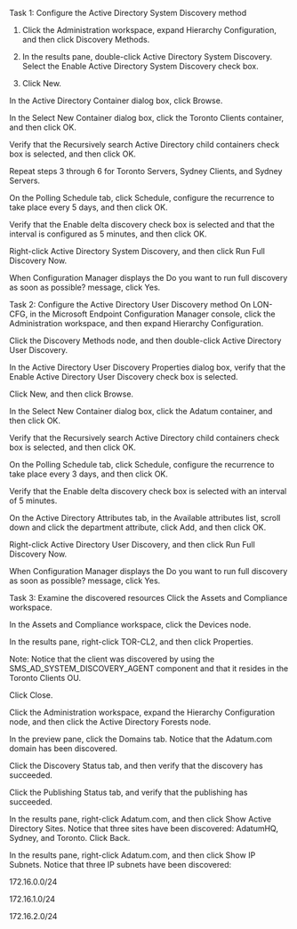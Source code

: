 Task 1: Configure the Active Directory System Discovery method
1. Click the Administration workspace, expand Hierarchy Configuration, and then click Discovery Methods.

2. In the results pane, double-click Active Directory System Discovery. Select the Enable Active Directory System Discovery check box.

3. Click New.

In the Active Directory Container dialog box, click Browse.

In the Select New Container dialog box, click the Toronto Clients container, and then click OK.

Verify that the Recursively search Active Directory child containers check box is selected, and then click OK.

Repeat steps 3 through 6 for Toronto Servers, Sydney Clients, and Sydney Servers.

On the Polling Schedule tab, click Schedule, configure the recurrence to take place every 5 days, and then click OK.

Verify that the Enable delta discovery check box is selected and that the interval is configured as 5 minutes, and then click OK.

Right-click Active Directory System Discovery, and then click Run Full Discovery Now.

When Configuration Manager displays the Do you want to run full discovery as soon as possible? message, click Yes.

Task 2: Configure the Active Directory User Discovery method
On LON-CFG, in the Microsoft Endpoint Configuration Manager console, click the Administration workspace, and then expand Hierarchy Configuration.

Click the Discovery Methods node, and then double-click Active Directory User Discovery.

In the Active Directory User Discovery Properties dialog box, verify that the Enable Active Directory User Discovery check box is selected.

Click New, and then click Browse.

In the Select New Container dialog box, click the Adatum container, and then click OK.

Verify that the Recursively search Active Directory child containers check box is selected, and then click OK.

On the Polling Schedule tab, click Schedule, configure the recurrence to take place every 3 days, and then click OK.

Verify that the Enable delta discovery check box is selected with an interval of 5 minutes.

On the Active Directory Attributes tab, in the Available attributes list, scroll down and click the department attribute, click Add, and then click OK.

Right-click Active Directory User Discovery, and then click Run Full Discovery Now.

When Configuration Manager displays the Do you want to run full discovery as soon as possible? message, click Yes.

Task 3: Examine the discovered resources
Click the Assets and Compliance workspace.

In the Assets and Compliance workspace, click the Devices node.

In the results pane, right-click TOR-CL2, and then click Properties.

Note: Notice that the client was discovered by using the SMS_AD_SYSTEM_DISCOVERY_AGENT component and that it resides in the Toronto Clients OU.

Click Close.

Click the Administration workspace, expand the Hierarchy Configuration node, and then click the Active Directory Forests node.

In the preview pane, click the Domains tab. Notice that the Adatum.com domain has been discovered.

Click the Discovery Status tab, and then verify that the discovery has succeeded.

Click the Publishing Status tab, and verify that the publishing has succeeded.

In the results pane, right-click Adatum.com, and then click Show Active Directory Sites. Notice that three sites have been discovered: AdatumHQ, Sydney, and Toronto. Click Back.

In the results pane, right-click Adatum.com, and then click Show IP Subnets. Notice that three IP subnets have been discovered:

172.16.0.0/24

172.16.1.0/24

172.16.2.0/24